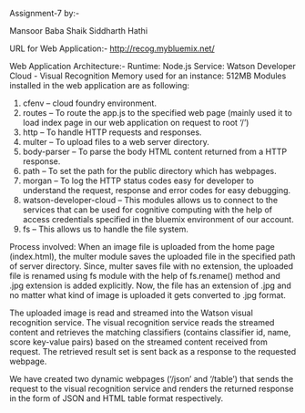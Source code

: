 Assignment-7 by:-

Mansoor Baba Shaik
Siddharth Hathi

URL for Web Application:-
http://recog.mybluemix.net/

Web Application Architecture:-
Runtime: Node.js
Service: Watson Developer Cloud - Visual Recognition
Memory used for an instance: 512MB
Modules installed in the web application are as following:
1.	cfenv – cloud foundry environment.
2.	routes – To route the app.js to the specified web page (mainly used it to load index page in our web application on request to root ‘/’)
3.	http  – To handle HTTP requests and responses.
4.	multer  – To upload files to a web server directory.
5.	body-parser  – To parse the body HTML content returned from a HTTP response.
6.	path  – To set the path for the public directory which has webpages.
7.	morgan – To log the HTTP status codes easy for developer to understand the request, response and error codes for easy debugging.
8.	watson-developer-cloud  – This modules allows us to connect to the services that can be used for cognitive computing with the help of access credentials specified in the bluemix environment of our account.
9.	fs  – This allows us to handle the file system.


Process involved:    When an image file is uploaded from the home page (index.html), the multer module saves the uploaded file in the specified path of server directory. Since, multer saves file with no extension, the uploaded file is renamed using fs module with the help of fs.rename() method and .jpg extension is added explicitly. Now, the file has an extension of .jpg and no matter what kind of image is uploaded it gets converted to .jpg format. 

The uploaded image is read and streamed into the Watson visual recognition service. The visual recognition service reads the streamed content and retrieves the matching classifiers (contains classifier id, name, score key-value pairs) based on the streamed content received from request. The retrieved result set is sent back as a response to the requested webpage.

We have created two dynamic webpages (‘/json’ and ‘/table’) that sends the request to the visual recognition service and renders the returned response in the form of JSON and HTML table format respectively.



